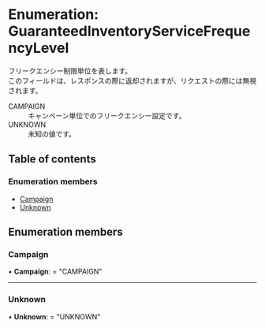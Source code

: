 # Enumeration: GuaranteedInventoryServiceFrequencyLevel


<div lang=\"ja\"> フリークエンシー制限単位を表します。<br> このフィールドは、レスポンスの際に返却されますが、リクエストの際には無視されます。 </div>  <dl class=term>   <dt class=\"term__item\">CAMPAIGN</dt>   <dd class=\"term__desc\"><span lang=\"ja\">キャンペーン単位でのフリークエンシー設定です。</span></dd>   <dt class=\"term__item\">UNKNOWN</dt>   <dd class=\"term__desc\"><span lang=\"ja\">未知の値です。</span></dd> </dl>

## Table of contents

### Enumeration members

- [Campaign](guaranteedinventoryservicefrequencylevel.md#campaign)
- [Unknown](guaranteedinventoryservicefrequencylevel.md#unknown)

## Enumeration members

### Campaign

• **Campaign**: = "CAMPAIGN"

___

### Unknown

• **Unknown**: = "UNKNOWN"
